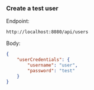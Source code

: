 

### Create a test user

Endpoint:

```bash
http://localhost:8080/api/users
```
Body:

```json
{
    "userCredentials": {
        "username": "user",
        "password": "test"
    }
}
```


